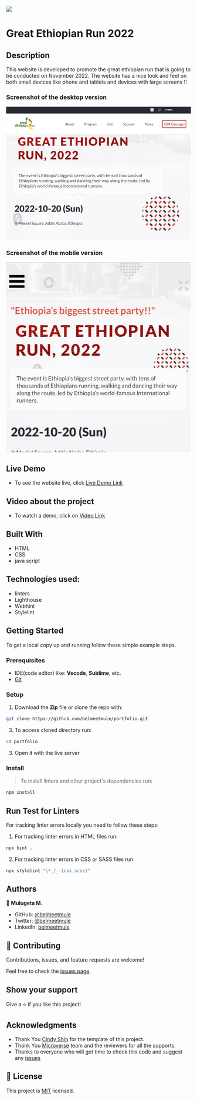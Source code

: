 
![](https://img.shields.io/badge/Microverse-blueviolet)


# Great Ethiopian Run 2022

## Description
This website is developed to promote the great ethiopian run that is going to be conducted on November 2022. The website has a nice look and feel on both small devices like phone and tablets and devices with large screens !!

### Screenshot of the desktop version 
![screenshot](assets/images/screen-shoot-desktop.JPG)

### Screenshot of the mobile version
![screenshot](assets/images/screen-shoot-mobile.JPG)

## Live Demo

- To see the website live, click [Live Demo Link](https://belmeetmule.github.io/Capstone/)

## Video about the project

- To watch a demo, click on [Video Link](https://www.loom.com/share/02759bcaf8074f1b8d2bd1c387845429)

## Built With

- HTML
- CSS
- java script

## Technologies used: 
- linters
- Lighthouse
- Webhint
- Stylelint


## Getting Started


To get a local copy up and running follow these simple example steps.

### Prerequisites
- IDE(code editor) like: **Vscode**, **Sublime**, etc. 
- [Git](https://www.linode.com/docs/guides/how-to-install-git-on-linux-mac-and-windows/)

### Setup
1. Download the **Zip** file or clone the repo with:
```bash
git clone https://github.com/belmeetmule/portfolio.git
```
3. To access cloned directory run:
```bash
cd portfolio
```
3. Open it with the live server

### Install
> To install linters and other project's dependencies run:
```bash
npm install
```
## Run Test for Linters

For tracking linter errors locally you need to follow these steps:

1. For tracking linter errors in HTML files run:
```bash 
npx hint .
```

2. For tracking linter errors in CSS or SASS files run:

```bash
npx stylelint "\*_/_.{css,scss}"
```

## Authors

👤 **Mulugeta M.**

- GitHub: [@belmeetmule](https://github.com/belmeetmule)
- Twitter: [@belmeetmule](https://twitter.com/belmeetmule)
- LinkedIn: [belmeetmule](https://linkedin.com/in/belmeetmule)


## 🤝 Contributing

Contributions, issues, and feature requests are welcome!

Feel free to check the [issues page](https://github.com/belmeetmule/portfolio/issues).

## Show your support

Give a ⭐️ if you like this project!

## Acknowledgments

- Thank You [Cindy Shin](https://www.behance.net/adagio07) for the template of this project.
- Thank You [Microverse](www.microverse.org) team and the reviewers for all the supports.
- Thanks to everyone who will get time to check this code and suggest any [issues](https://github.com/belmeetmule/hello-world/issues)

## 📝 License

This project is [MIT](./MIT.md) licensed.
